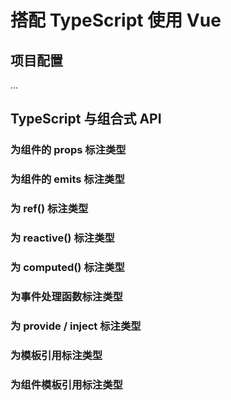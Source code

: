 # 搭配 TypeScript 使用 Vue

## 项目配置

...

## TypeScript 与组合式 API

### 为组件的 props 标注类型

### 为组件的 emits 标注类型

### 为 ref() 标注类型

### 为 reactive() 标注类型

### 为 computed() 标注类型

### 为事件处理函数标注类型

### 为 provide / inject 标注类型

### 为模板引用标注类型

### 为组件模板引用标注类型
